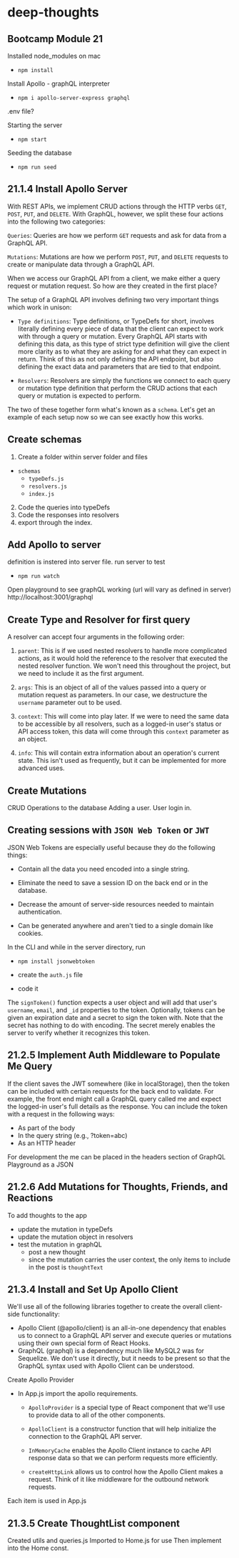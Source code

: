 # deep-thoughts

## Bootcamp Module 21

Installed node_modules on mac

- `npm install`

Install Apollo - graphQL interpreter

- `npm i apollo-server-express graphql`

.env file?

Starting the server

- `npm start`

Seeding the database

- `npm run seed`

## 21.1.4 Install Apollo Server

With REST APIs, we implement CRUD actions through the HTTP verbs `GET`, `POST`, `PUT`, and `DELETE`. With GraphQL, however, we split these four actions into the following two categories:

`Queries`: Queries are how we perform `GET` requests and ask for data from a GraphQL API.

`Mutations`: Mutations are how we perform `POST`, `PUT`, and `DELETE` requests to create or manipulate data through a GraphQL API.

When we access our GraphQL API from a client, we make either a query request or mutation request. So how are they created in the first place?

The setup of a GraphQL API involves defining two very important things which work in unison:

- `Type definitions`: Type definitions, or TypeDefs for short, involves literally defining every piece of data that the client can expect to work with through a query or mutation. Every GraphQL API starts with defining this data, as this type of strict type definition will give the client more clarity as to what they are asking for and what they can expect in return. Think of this as not only defining the API endpoint, but also defining the exact data and parameters that are tied to that endpoint.

- `Resolvers`: Resolvers are simply the functions we connect to each query or mutation type definition that perform the CRUD actions that each query or mutation is expected to perform.

The two of these together form what's known as a `schema`. Let's get an example of each setup now so we can see exactly how this works.

## Create schemas

1. Create a folder within server folder and files

- `schemas`
  - `typeDefs.js`
  - `resolvers.js`
  - `index.js`

2. Code the queries into typeDefs
3. Code the responses into resolvers
4. export through the index.

## Add Apollo to server

definition is instered into server file.
run server to test

- `npm run watch`

Open playground to see graphQL working (url will vary as defined in server)
http://localhost:3001/graphql

## Create Type and Resolver for first query

A resolver can accept four arguments in the following order:

1. `parent`: This is if we used nested resolvers to handle more complicated actions, as it would hold the reference to the resolver that executed the nested resolver function. We won't need this throughout the project, but we need to include it as the first argument.

2. `args`: This is an object of all of the values passed into a query or mutation request as parameters. In our case, we destructure the `username` parameter out to be used.

3. `context`: This will come into play later. If we were to need the same data to be accessible by all resolvers, such as a logged-in user's status or API access token, this data will come through this `context` parameter as an object.

4. `info`: This will contain extra information about an operation's current state. This isn't used as frequently, but it can be implemented for more advanced uses.

## Create Mutations

CRUD Operations to the database
Adding a user.
User login in.

## Creating sessions with `JSON Web Token` or `JWT`

JSON Web Tokens are especially useful because they do the following things:

- Contain all the data you need encoded into a single string.

- Eliminate the need to save a session ID on the back end or in the database.

- Decrease the amount of server-side resources needed to maintain authentication.

- Can be generated anywhere and aren't tied to a single domain like cookies.

In the CLI and while in the server directory, run

- `npm install jsonwebtoken`

- create the `auth.js` file
- code it

The `signToken()` function expects a user object and will add that user's `username`, `email`, and `_id` properties to the token. Optionally, tokens can be given an expiration date and a secret to sign the token with. Note that the secret has nothing to do with encoding. The secret merely enables the server to verify whether it recognizes this token.

## 21.2.5 Implement Auth Middleware to Populate Me Query

If the client saves the JWT somewhere (like in localStorage), then the token can be included with certain requests for the back end to validate. For example, the front end might call a GraphQL query called me and expect the logged-in user's full details as the response.
You can include the token with a request in the following ways:

- As part of the body
- In the query string (e.g., ?token=abc)
- As an HTTP header

For development the me can be placed in the headers section of GraphQL Playground as a JSON

## 21.2.6 Add Mutations for Thoughts, Friends, and Reactions

To add thoughts to the app

- update the mutation in typeDefs
- update the mutation object in resolvers
- test the mutation in graphQL
  - post a new thought
  - since the mutation carries the user context, the only items to include in the post is `thoughtText`

## 21.3.4 Install and Set Up Apollo Client

We'll use all of the following libraries together to create the overall client-side functionality:

- Apollo Client (@apollo/client) is an all-in-one dependency that enables us to connect to a GraphQL API server and execute queries or mutations using their own special form of React Hooks.
- GraphQL (graphql) is a dependency much like MySQL2 was for Sequelize. We don't use it directly, but it needs to be present so that the GraphQL syntax used with Apollo Client can be understood.

Create Apollo Provider

- In App.js import the apollo requirements.

  - `ApolloProvider` is a special type of React component that we'll use to provide data to all of the other components.

  - `ApolloClient` is a constructor function that will help initialize the connection to the GraphQL API server.

  - `InMemoryCache` enables the Apollo Client instance to cache API response data so that we can perform requests more efficiently.

  - `createHttpLink` allows us to control how the Apollo Client makes a request. Think of it like middleware for the outbound network requests.

Each item is used in App.js

## 21.3.5 Create ThoughtList component

Created utils and queries.js
Imported to Home.js for use
Then implement into the Home const.
